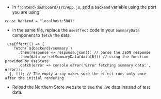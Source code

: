 
- In `frontend-dashboard/src/App.js`, add a `backend` variable using the port you are using.

```
const backend = "localhost:5001"
```

- In the same file, replace the `useEffect` code in your `SummaryData` component to `fetch` the data.

```
 useEffect(() => {
    fetch(`${backend}/summary`)
      .then(response => response.json()) // parse the JSON response
      .then(data => setSummaryData(data[0])) // using the function provided by useState
      .catch(error => console.error('Error fetching summary data:', error));
  }, []); // The empty array makes sure the effect runs only once after the initial rendering
```

- Reload the Northern Store website to see the live data instead of test data. 
